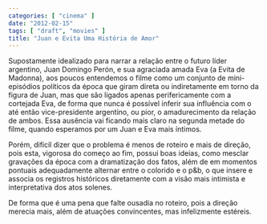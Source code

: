 ```yaml
---
categories: [ "cinema" ]
date: "2012-02-15"
tags: [ "draft", "movies" ]
title: "Juan e Evita Uma História de Amor"
---
```

Supostamente idealizado para narrar a relação entre o futuro
líder argentino, Juan Domingo Perón, e sua agraciada amada Eva (a
Evita de Madonna), aos poucos entendemos o filme como um conjunto de
mini-episódios políticos da época que giram direta ou indiretamente em
torno da figura de Juan, mas que são ligados apenas perifericamente com
a cortejada Eva, de forma que nunca é possível inferir sua influência
com o até então vice-presidente argentino, ou pior, o amadurecimento
da relação de ambos. Essa ausência vai ficando mais claro na segunda
metade do filme, quando esperamos por um Juan e Eva mais íntimos.

Porém, difícil dizer que o problema é menos de roteiro e mais de
direção, pois esta, vigorosa do começo ao fim, possui boas ideias,
como mesclar gravações da época com a dramatização dos fatos, além
de em momentos pontuais adequadamente alternar entre o colorido e o p&b,
o que insere e associa os registros históricos diretamente com a visão
mais intimista e interpretativa dos atos solenes.

De forma que é uma pena que falte ousadia no roteiro, pois a direção
merecia mais, além de atuações convincentes, mas infelizmente
estéreis.

